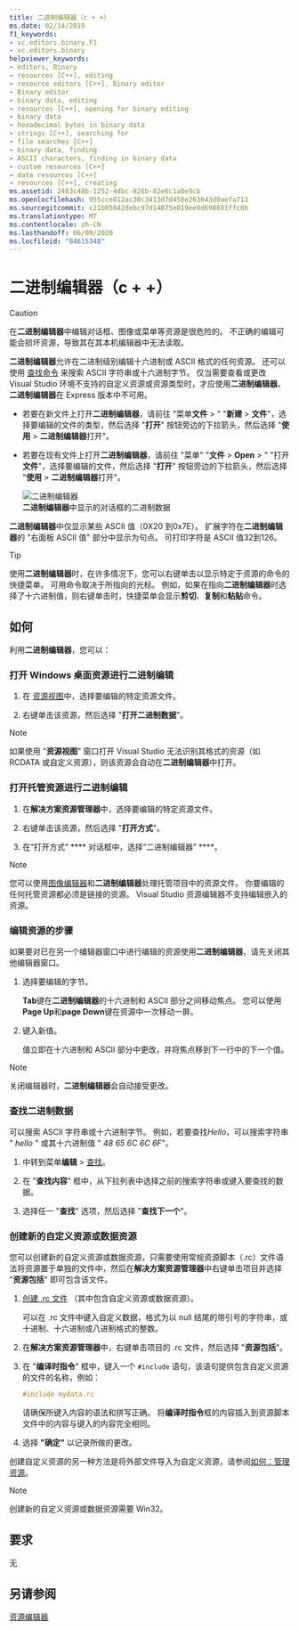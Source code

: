 ```yaml
---
title: 二进制编辑器（c + +）
ms.date: 02/14/2019
f1_keywords:
- vc.editors.binary.F1
- vc.editors.binary
helpviewer_keywords:
- editors, Binary
- resources [C++], editing
- resource editors [C++], Binary editor
- Binary editor
- binary data, editing
- resources [C++], opening for binary editing
- binary data
- hexadecimal bytes in binary data
- strings [C++], searching for
- file searches [C++]
- binary data, finding
- ASCII characters, finding in binary data
- custom resources [C++]
- data resources [C++]
- resources [C++], creating
ms.assetid: 2483c48b-1252-4dbc-826b-82e6c1a0e9cb
ms.openlocfilehash: 955cce012ac30c3413d7d458e263643d0aefa711
ms.sourcegitcommit: c21b05042debc97d14875e019ee9d698691ffc0b
ms.translationtype: MT
ms.contentlocale: zh-CN
ms.lasthandoff: 06/09/2020
ms.locfileid: "84615348"
---
```

# <a name="binary-editor-c"></a>二进制编辑器（c + +）

> [!CAUTION]
> 在**二进制编辑器**中编辑对话框、图像或菜单等资源是很危险的。 不正确的编辑可能会损坏资源，导致其在其本机编辑器中无法读取。

**二进制编辑器**允许在二进制级别编辑十六进制或 ASCII 格式的任何资源。 还可以使用 [查找命令](/visualstudio/ide/reference/find-command) 来搜索 ASCII 字符串或十六进制字节。 仅当需要查看或更改 Visual Studio 环境不支持的自定义资源或资源类型时，才应使用**二进制编辑器**。 **二进制编辑器**在 Express 版本中不可用。

- 若要在新文件上打开**二进制编辑器**，请前往 "菜单**文件**  >  " "**新建**  >  **文件**"，选择要编辑的文件的类型，然后选择 "**打开**" 按钮旁边的下拉箭头，然后选择 "**使用**  >  **二进制编辑器**打开"。

- 若要在现有文件上打开**二进制编辑器**，请前往 "菜单" "**文件**  >  **Open**  >  " "打开**文件**"，选择要编辑的文件，然后选择 "**打开**" 按钮旁边的下拉箭头，然后选择 "**使用**  >  **二进制编辑器**打开"。

   ![二进制编辑器](../mfc/media/vcbinaryeditor2.gif "vcBinaryEditor2")<br/>
   **二进制编辑器**中显示的对话框的二进制数据

**二进制编辑器**中仅显示某些 ASCII 值（0X20 到0x7E）。 扩展字符在**二进制编辑器**的 "右面板 ASCII 值" 部分中显示为句点。 可打印字符是 ASCII 值32到126。

> [!TIP]
> 使用**二进制编辑器**时，在许多情况下，您可以右键单击以显示特定于资源的命令的快捷菜单。 可用命令取决于所指向的光标。 例如，如果在指向**二进制编辑器**时选择了十六进制值，则右键单击时，快捷菜单会显示**剪切**、**复制**和**粘贴**命令。

## <a name="how-to"></a>如何

利用**二进制编辑器**，您可以：

### <a name="to-open-a-windows-desktop-resource-for-binary-editing"></a>打开 Windows 桌面资源进行二进制编辑

1. 在 [资源视图](how-to-create-a-resource-script-file.md#create-resources)中，选择要编辑的特定资源文件。

1. 右键单击该资源，然后选择 "**打开二进制数据**"。

> [!NOTE]
> 如果使用 "**资源视图**" 窗口打开 Visual Studio 无法识别其格式的资源（如 RCDATA 或自定义资源），则该资源会自动在**二进制编辑器**中打开。

### <a name="to-open-a-managed-resource-for-binary-editing"></a>打开托管资源进行二进制编辑

1. 在**解决方案资源管理器**中，选择要编辑的特定资源文件。

1. 右键单击该资源，然后选择 "**打开方式**"。

1. 在“打开方式” **** 对话框中，选择“二进制编辑器” ****。

> [!NOTE]
> 您可以使用[图像编辑器](image-editor-for-icons.md)和**二进制编辑器**处理托管项目中的资源文件。 你要编辑的任何托管资源都必须是链接的资源。 Visual Studio 资源编辑器不支持编辑嵌入的资源。

### <a name="to-edit-a-resource"></a>编辑资源的步骤

如果要对已在另一个编辑器窗口中进行编辑的资源使用**二进制编辑器**，请先关闭其他编辑器窗口。

1. 选择要编辑的字节。

   **Tab**键在**二进制编辑器**的十六进制和 ASCII 部分之间移动焦点。 您可以使用**Page Up**和**page Down**键在资源中一次移动一屏。

1. 键入新值。

   值立即在十六进制和 ASCII 部分中更改，并将焦点移到下一行中的下一个值。

> [!NOTE]
> 关闭编辑器时，**二进制编辑器**会自动接受更改。

### <a name="to-find-binary-data"></a>查找二进制数据

可以搜索 ASCII 字符串或十六进制字节。 例如，若要查找*Hello*，可以搜索字符串 " *hello* " 或其十六进制值 " *48 65 6C 6C 6F*"。

1. 中转到菜单**编辑**  >  [查找](/visualstudio/ide/reference/find-command)。

1. 在 "**查找内容**" 框中，从下拉列表中选择之前的搜索字符串或键入要查找的数据。

1. 选择任一 "**查找**" 选项，然后选择 "**查找下一个**"。

### <a name="to-create-a-new-custom-or-data-resource"></a>创建新的自定义资源或数据资源

您可以创建新的自定义资源或数据资源，只需要使用常规资源脚本（.rc）文件语法将资源置于单独的文件中，然后在**解决方案资源管理器**中右键单击项目并选择 "**资源包括**" 即可包含该文件。

1. [创建 .rc 文件](how-to-create-a-resource-script-file.md) （其中包含自定义资源或数据资源）。

   可以在 .rc 文件中键入自定义数据，格式为以 null 结尾的带引号的字符串，或十进制、十六进制或八进制格式的整数。

1. 在**解决方案资源管理器**中，右键单击项目的 .rc 文件，然后选择 "**资源包括**"。

1. 在 "**编译时指令**" 框中，键入一个 `#include` 语句，该语句提供包含自定义资源的文件的名称，例如：

    ```cpp
    #include mydata.rc
    ```

   请确保所键入内容的语法和拼写正确。 将**编译时指令**框的内容插入到资源脚本文件中的内容与键入的内容完全相同。

1. 选择 **"确定"** 以记录所做的更改。

创建自定义资源的另一种方法是将外部文件导入为自定义资源，请参阅[如何：管理资源](../windows/how-to-import-and-export-resources.md)。

> [!NOTE]
> 创建新的自定义资源或数据资源需要 Win32。

## <a name="requirements"></a>要求

无

## <a name="see-also"></a>另请参阅

[资源编辑器](resource-editors.md)
